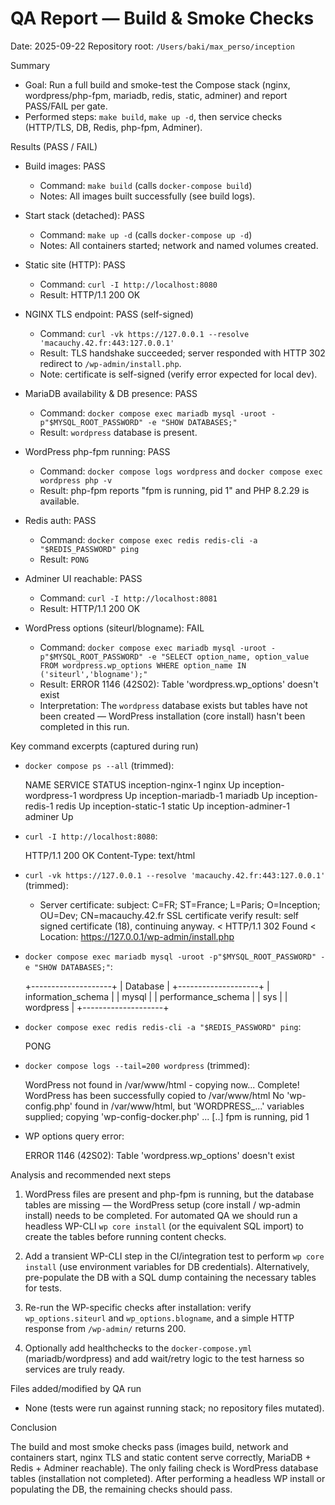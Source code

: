 # QA Report — Build & Smoke Checks

Date: 2025-09-22
Repository root: `/Users/baki/max_perso/inception`

Summary
- Goal: Run a full build and smoke-test the Compose stack (nginx, wordpress/php-fpm, mariadb, redis, static, adminer) and report PASS/FAIL per gate.
- Performed steps: `make build`, `make up -d`, then service checks (HTTP/TLS, DB, Redis, php-fpm, Adminer).

Results (PASS / FAIL)
- Build images: PASS
  - Command: `make build` (calls `docker-compose build`)
  - Notes: All images built successfully (see build logs).

- Start stack (detached): PASS
  - Command: `make up -d` (calls `docker-compose up -d`)
  - Notes: All containers started; network and named volumes created.

- Static site (HTTP): PASS
  - Command: `curl -I http://localhost:8080`
  - Result: HTTP/1.1 200 OK

- NGINX TLS endpoint: PASS (self-signed)
  - Command: `curl -vk https://127.0.0.1 --resolve 'macauchy.42.fr:443:127.0.0.1'`
  - Result: TLS handshake succeeded; server responded with HTTP 302 redirect to `/wp-admin/install.php`.
  - Note: certificate is self-signed (verify error expected for local dev).

- MariaDB availability & DB presence: PASS
  - Command: `docker compose exec mariadb mysql -uroot -p"$MYSQL_ROOT_PASSWORD" -e "SHOW DATABASES;"`
  - Result: `wordpress` database is present.

- WordPress php-fpm running: PASS
  - Command: `docker compose logs wordpress` and `docker compose exec wordpress php -v`
  - Result: php-fpm reports "fpm is running, pid 1" and PHP 8.2.29 is available.

- Redis auth: PASS
  - Command: `docker compose exec redis redis-cli -a "$REDIS_PASSWORD" ping`
  - Result: `PONG`

- Adminer UI reachable: PASS
  - Command: `curl -I http://localhost:8081`
  - Result: HTTP/1.1 200 OK

- WordPress options (siteurl/blogname): FAIL
  - Command: `docker compose exec mariadb mysql -uroot -p"$MYSQL_ROOT_PASSWORD" -e "SELECT option_name, option_value FROM wordpress.wp_options WHERE option_name IN ('siteurl','blogname');"`
  - Result: ERROR 1146 (42S02): Table 'wordpress.wp_options' doesn't exist
  - Interpretation: The `wordpress` database exists but tables have not been created — WordPress installation (core install) hasn't been completed in this run.

Key command excerpts (captured during run)

- `docker compose ps --all` (trimmed):

  NAME                    SERVICE     STATUS
  inception-nginx-1       nginx       Up
  inception-wordpress-1   wordpress   Up
  inception-mariadb-1     mariadb     Up
  inception-redis-1       redis       Up
  inception-static-1      static      Up
  inception-adminer-1     adminer     Up

- `curl -I http://localhost:8080`:

  HTTP/1.1 200 OK
  Content-Type: text/html

- `curl -vk https://127.0.0.1 --resolve 'macauchy.42.fr:443:127.0.0.1'` (trimmed):

  * Server certificate:
    subject: C=FR; ST=France; L=Paris; O=Inception; OU=Dev; CN=macauchy.42.fr
    SSL certificate verify result: self signed certificate (18), continuing anyway.
  < HTTP/1.1 302 Found
  < Location: https://127.0.0.1/wp-admin/install.php

- `docker compose exec mariadb mysql -uroot -p"$MYSQL_ROOT_PASSWORD" -e "SHOW DATABASES;"`:

  +--------------------+
  | Database           |
  +--------------------+
  | information_schema |
  | mysql              |
  | performance_schema |
  | sys                |
  | wordpress          |
  +--------------------+

- `docker compose exec redis redis-cli -a "$REDIS_PASSWORD" ping`:

  PONG

- `docker compose logs --tail=200 wordpress` (trimmed):

  WordPress not found in /var/www/html - copying now...
  Complete! WordPress has been successfully copied to /var/www/html
  No 'wp-config.php' found in /var/www/html, but 'WORDPRESS_...' variables supplied; copying 'wp-config-docker.php' ...
  [..] fpm is running, pid 1

- WP options query error:

  ERROR 1146 (42S02): Table 'wordpress.wp_options' doesn't exist

Analysis and recommended next steps

1. WordPress files are present and php-fpm is running, but the database tables are missing — the WordPress setup (core install / wp-admin install) needs to be completed. For automated QA we should run a headless WP-CLI `wp core install` (or the equivalent SQL import) to create the tables before running content checks.

2. Add a transient WP-CLI step in the CI/integration test to perform `wp core install` (use environment variables for DB credentials). Alternatively, pre-populate the DB with a SQL dump containing the necessary tables for tests.

3. Re-run the WP-specific checks after installation: verify `wp_options.siteurl` and `wp_options.blogname`, and a simple HTTP response from `/wp-admin/` returns 200.

4. Optionally add healthchecks to the `docker-compose.yml` (mariadb/wordpress) and add wait/retry logic to the test harness so services are truly ready.

Files added/modified by QA run
- None (tests were run against running stack; no repository files mutated).

Conclusion

The build and most smoke checks pass (images build, network and containers start, nginx TLS and static content serve correctly, MariaDB + Redis + Adminer reachable). The only failing check is WordPress database tables (installation not completed). After performing a headless WP install or populating the DB, the remaining checks should pass.
